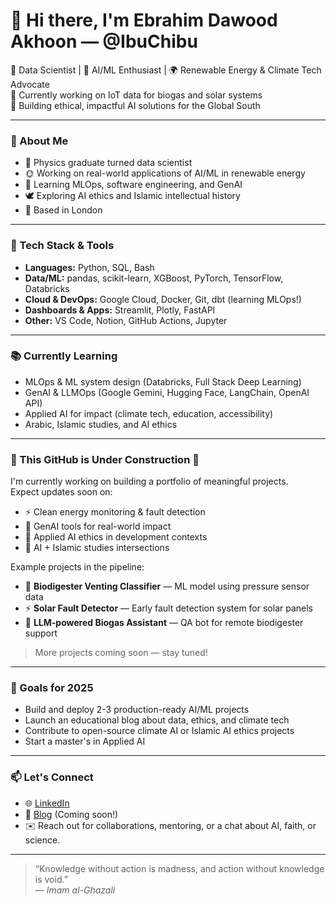# 👋 Hi there, I'm Ebrahim Dawood Akhoon — @IbuChibu

🌱 Data Scientist | 🧠 AI/ML Enthusiast | 🌍 Renewable Energy & Climate Tech Advocate  
💼 Currently working on IoT data for biogas and solar systems  
🎯 Building ethical, impactful AI solutions for the Global South

---

### 🧠 About Me

- 🧪 Physics graduate turned data scientist
- 🌞 Working on real-world applications of AI/ML in renewable energy
- 🤖 Learning MLOps, software engineering, and GenAI
- 🕊️ Exploring AI ethics and Islamic intellectual history
- 📍 Based in London

---

### 🔧 Tech Stack & Tools

- **Languages:** Python, SQL, Bash
- **Data/ML:** pandas, scikit-learn, XGBoost, PyTorch, TensorFlow, Databricks
- **Cloud & DevOps:** Google Cloud, Docker, Git, dbt (learning MLOps!)
- **Dashboards & Apps:** Streamlit, Plotly, FastAPI
- **Other:** VS Code, Notion, GitHub Actions, Jupyter

---

### 📚 Currently Learning

- MLOps & ML system design (Databricks, Full Stack Deep Learning)
- GenAI & LLMOps (Google Gemini, Hugging Face, LangChain, OpenAI API)
- Applied AI for impact (climate tech, education, accessibility)
- Arabic, Islamic studies, and AI ethics

---

### 🚧 This GitHub is Under Construction 🚧

I'm currently working on building a portfolio of meaningful projects.  
Expect updates soon on:

- ⚡ Clean energy monitoring & fault detection
- 🤖 GenAI tools for real-world impact
- 🧠 Applied AI ethics in development contexts
- 🕋 AI + Islamic studies intersections

Example projects in the pipeline:
- 🔬 **Biodigester Venting Classifier** — ML model using pressure sensor data  
- ⚡ **Solar Fault Detector** — Early fault detection system for solar panels  
- 💬 **LLM-powered Biogas Assistant** — QA bot for remote biodigester support  

> More projects coming soon — stay tuned!

---

### 🧭 Goals for 2025

- Build and deploy 2-3 production-ready AI/ML projects  
- Launch an educational blog about data, ethics, and climate tech  
- Contribute to open-source climate AI or Islamic AI ethics projects  
- Start a master's in Applied AI

---

### 📫 Let's Connect

- 🌐 [LinkedIn](https://www.linkedin.com/in/ebrahim-dawood-akhoon)  
- 📝 [Blog](https://yourblog.com) (Coming soon!)  
- ✉️ Reach out for collaborations, mentoring, or a chat about AI, faith, or science.

---

> “Knowledge without action is madness, and action without knowledge is void.”  
> — *Imam al-Ghazali*

<!---
IbuChibu/IbuChibu is a ✨ special ✨ repository because its `README.md` (this file) appears on your GitHub profile.
You can click the Preview link to take a look at your changes.
--->
